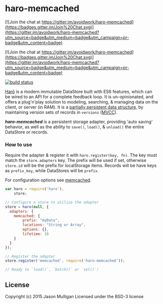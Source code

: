 # haro-memcached

[![Join the chat at https://gitter.im/avoidwork/haro-memcached](https://badges.gitter.im/Join%20Chat.svg)](https://gitter.im/avoidwork/haro-memcached?utm_source=badge&utm_medium=badge&utm_campaign=pr-badge&utm_content=badge)

[![Join the chat at https://gitter.im/avoidwork/haro-memcached](https://badges.gitter.im/Join%20Chat.svg)](https://gitter.im/avoidwork/haro-memcached?utm_source=badge&utm_medium=badge&utm_campaign=pr-badge&utm_content=badge)

[![build status](https://secure.travis-ci.org/avoidwork/haro-memcached.svg)](http://travis-ci.org/avoidwork/haro-memcached)

[Harō](http://haro.rocks) is a modern immutable DataStore built with ES6 features, which can be wired to an API for a 
complete feedback loop. It is un-opinionated, and offers a plug'n'play solution to modeling, searching, & managing data 
on the client, or server (in RAM). It is a [partially persistent data structure](https://en.wikipedia.org/wiki/Persistent_data_structure), by maintaining version sets of records in `versions` ([MVCC](https://en.wikipedia.org/wiki/Multiversion_concurrency_control)).

***haro-memcached*** is a persistent storage adapter, providing 'auto saving' behavior, as well as the ability to 
`save()`, `load()`, & `unload()` the entire DataStore or records.

### How to use
Require the adapter & register it with `haro.register(key, fn)`. The key must match the `store.adapters` key. The 
prefix will be used if set, otherwise `store.id` will be the prefix for localStorage items. Records will be have keys 
as `prefix_key`, while DataStores will be `prefix`.

For configuration options see [memcached](https://www.npmjs.com/package/memcached).

```javascript
var haro = require('haro'),
    store;

// Configure a store to utilize the adapter
store = haro(null, {
  adapters: {
    memcached: {
        prefix: "myData",
        locations: "String or Array",
        options: {},
        lifetime: 10
    }
  }
});

// Register the adapter
store.register('memcached', require('haro-memcached'));

// Ready to `load()`, `batch()` or `set()`!
```

## License
Copyright (c) 2015 Jason Mulligan
Licensed under the BSD-3 license
